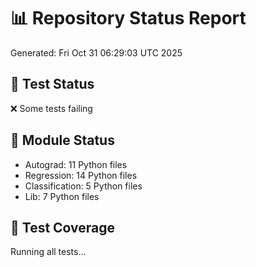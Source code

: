 # 📊 Repository Status Report
Generated: Fri Oct 31 06:29:03 UTC 2025

## 🧪 Test Status
❌ Some tests failing

## 📁 Module Status
- Autograd: 11 Python files
- Regression: 14 Python files
- Classification: 5 Python files
- Lib: 7 Python files

## 🔧 Test Coverage
Running all tests...
